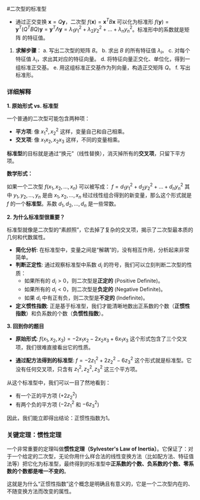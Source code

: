 
#二次型的标准型 
- 通过正交变换 $\mathbf{x} = Q\mathbf{y}$，二次型 $f(\mathbf{x}) = \mathbf{x}^T B \mathbf{x}$ 可以化为标准形 $f(\mathbf{y}) = \mathbf{y}^T (Q^T B Q) \mathbf{y} = \mathbf{y}^T \Lambda \mathbf{y} = \lambda_1 y_1^2 + \lambda_2 y_2^2 + \dots + \lambda_n y_n^2$。标准形中的系数就是矩阵  的特征值。
1.  **求解步骤**：
    a. 写出二次型的矩阵 $B$。
    b. 求出 $B$ 的所有特征值 $\lambda_i$。
    c. 对每个特征值 $\lambda_i$，求出其对应的特征向量。
    d. 将特征向量正交化、单位化，得到一组标准正交基。
    e. 用这组标准正交基作为列向量，构造正交矩阵 $Q$。
    f. 写出标准形。
### 详细解释

**1. 原始形式 vs. 标准型**

一个普通的二次型可能包含两种项：
*   **平方项**: 像 $x_1^2, x_2^2$ 这样，变量自己和自己相乘。
*   **交叉项**: 像 $x_1x_2, x_2x_3$ 这样，不同的变量相乘。

**标准型**的目标就是通过“换元”（线性替换），消灭掉所有的**交叉项**，只留下平方项。

**数学形式：**

如果一个二次型 $f(x_1, x_2, \dots, x_n)$ 可以被写成：
$f = d_1y_1^2 + d_2y_2^2 + \dots + d_ny_n^2$
其中 $y_1, y_2, \dots, y_n$ 是由 $x_1, x_2, \dots, x_n$ 经过线性组合得到的新变量，那么这个形式就是 $f$ 的一个**标准型**。系数 $d_1, d_2, \dots, d_n$ 是一些常数。

**2. 为什么标准型很重要？**

标准型就像是二次型的“素颜照”，它去掉了复杂的交叉项，揭示了二次型最本质的几何和代数属性。

*   **简化分析**: 在标准型中，变量之间是“解耦”的，没有相互作用，分析起来非常简单。
*   **判断正定性**: 通过观察标准型中系数 $d_i$ 的符号，我们可以立刻判断二次型的性质：
    *   如果所有的 $d_i > 0$，则二次型是**正定的** (Positive Definite)。
    *   如果所有的 $d_i < 0$，则二次型是**负定的** (Negative Definite)。
    *   如果 $d_i$ 中有正有负，则二次型是**不定的** (Indefinite)。
*   **定义惯性指数**: 正是基于标准型，我们才能清晰地数出正系数的个数（**正惯性指数**）和负系数的个数（**负惯性指数**）。

**3. 回到你的题目**

*   **原始形式**:
    $f(x_1,x_2,x_3) = -2x_1x_2 - 2x_2x_3 + 6x_1x_3$
    这个形式包含了三个交叉项，我们很难直接看出它的性质。

*   **通过配方法得到的标准型**:
    $f = -2z_1^2 + 2z_2^2 - 6z_3^2$
    这个形式就是标准型。它没有任何交叉项，只含有 $z_1^2, z_2^2, z_3^2$ 这三个平方项。

从这个标准型中，我们可以一目了然地看到：
*   有一个正的平方项 ($+2z_2^2$)
*   有两个负的平方项 ($-2z_1^2$ 和 $-6z_3^2$)

因此，我们能立即得出结论：正惯性指数为1。

### 关键定理：惯性定理

一个非常重要的定理叫做**惯性定理（Sylvester's Law of Inertia）**。它保证了：对于一个给定的二次型，无论你用什么样合法的线性变换方法（比如配方法、特征值法等）把它化为标准型，最终得到的标准型中**正系数的个数、负系数的个数、零系数的个数都是唯一不变的**。

这就是为什么“正惯性指数”这个概念是明确且有意义的，它是一个二次型内在的、不随变换方法而改变的属性。